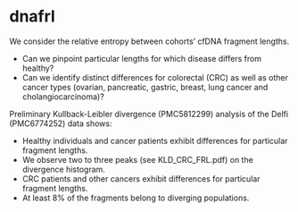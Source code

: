 # dnafrl

We consider the relative entropy between cohorts’ cfDNA fragment lengths.

- Can we pinpoint particular lengths for which disease differs from healthy?
- Can we identify distinct differences for colorectal (CRC) as well as other cancer types (ovarian, pancreatic, gastric, breast, lung cancer and cholangiocarcinoma)?

Preliminary Kullback-Leibler divergence (PMC5812299) analysis of the Delfi (PMC6774252) data shows:

- Healthy individuals and cancer patients exhibit differences for
particular fragment lengths.
- We observe two to three peaks (see KLD_CRC_FRL.pdf) on the divergence histogram.
- CRC patients and other cancers exhibit differences for particular
fragment lengths.
- At least 8% of the fragments belong to diverging populations.